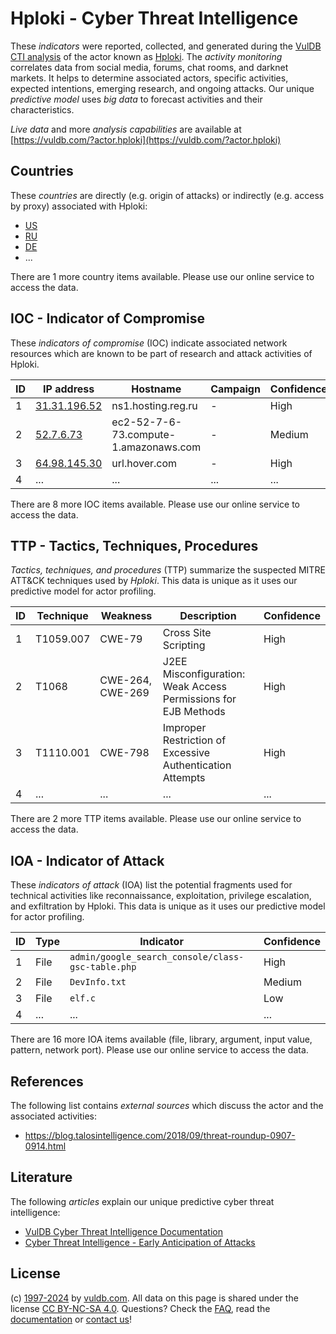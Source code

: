 # Hploki - Cyber Threat Intelligence

These _indicators_ were reported, collected, and generated during the [VulDB CTI analysis](https://vuldb.com/?kb.cti) of the actor known as [Hploki](https://vuldb.com/?actor.hploki). The _activity monitoring_ correlates data from social media, forums, chat rooms, and darknet markets. It helps to determine associated actors, specific activities, expected intentions, emerging research, and ongoing attacks. Our unique _predictive model_ uses _big data_ to forecast activities and their characteristics.

_Live data_ and more _analysis capabilities_ are available at [https://vuldb.com/?actor.hploki](https://vuldb.com/?actor.hploki)

## Countries

These _countries_ are directly (e.g. origin of attacks) or indirectly (e.g. access by proxy) associated with Hploki:

* [US](https://vuldb.com/?country.us)
* [RU](https://vuldb.com/?country.ru)
* [DE](https://vuldb.com/?country.de)
* ...

There are 1 more country items available. Please use our online service to access the data.

## IOC - Indicator of Compromise

These _indicators of compromise_ (IOC) indicate associated network resources which are known to be part of research and attack activities of Hploki.

ID | IP address | Hostname | Campaign | Confidence
-- | ---------- | -------- | -------- | ----------
1 | [31.31.196.52](https://vuldb.com/?ip.31.31.196.52) | ns1.hosting.reg.ru | - | High
2 | [52.7.6.73](https://vuldb.com/?ip.52.7.6.73) | ec2-52-7-6-73.compute-1.amazonaws.com | - | Medium
3 | [64.98.145.30](https://vuldb.com/?ip.64.98.145.30) | url.hover.com | - | High
4 | ... | ... | ... | ...

There are 8 more IOC items available. Please use our online service to access the data.

## TTP - Tactics, Techniques, Procedures

_Tactics, techniques, and procedures_ (TTP) summarize the suspected MITRE ATT&CK techniques used by _Hploki_. This data is unique as it uses our predictive model for actor profiling.

ID | Technique | Weakness | Description | Confidence
-- | --------- | -------- | ----------- | ----------
1 | T1059.007 | CWE-79 | Cross Site Scripting | High
2 | T1068 | CWE-264, CWE-269 | J2EE Misconfiguration: Weak Access Permissions for EJB Methods | High
3 | T1110.001 | CWE-798 | Improper Restriction of Excessive Authentication Attempts | High
4 | ... | ... | ... | ...

There are 2 more TTP items available. Please use our online service to access the data.

## IOA - Indicator of Attack

These _indicators of attack_ (IOA) list the potential fragments used for technical activities like reconnaissance, exploitation, privilege escalation, and exfiltration by Hploki. This data is unique as it uses our predictive model for actor profiling.

ID | Type | Indicator | Confidence
-- | ---- | --------- | ----------
1 | File | `admin/google_search_console/class-gsc-table.php` | High
2 | File | `DevInfo.txt` | Medium
3 | File | `elf.c` | Low
4 | ... | ... | ...

There are 16 more IOA items available (file, library, argument, input value, pattern, network port). Please use our online service to access the data.

## References

The following list contains _external sources_ which discuss the actor and the associated activities:

* https://blog.talosintelligence.com/2018/09/threat-roundup-0907-0914.html

## Literature

The following _articles_ explain our unique predictive cyber threat intelligence:

* [VulDB Cyber Threat Intelligence Documentation](https://vuldb.com/?kb.cti)
* [Cyber Threat Intelligence - Early Anticipation of Attacks](https://www.scip.ch/en/?labs.20201022)

## License

(c) [1997-2024](https://vuldb.com/?kb.changelog) by [vuldb.com](https://vuldb.com/?kb.about). All data on this page is shared under the license [CC BY-NC-SA 4.0](https://creativecommons.org/licenses/by-nc-sa/4.0/). Questions? Check the [FAQ](https://vuldb.com/?kb.faq), read the [documentation](https://vuldb.com/?kb) or [contact us](https://vuldb.com/?contact)!
